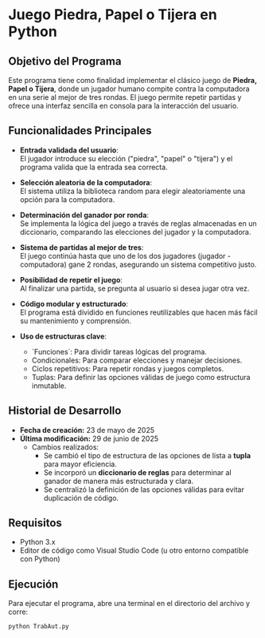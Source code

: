# Juego Piedra, Papel o Tijera en Python

## Objetivo del Programa

Este programa tiene como finalidad implementar el clásico juego de **Piedra, Papel o Tijera**, donde un jugador humano compite contra la computadora en una serie al mejor de tres rondas. 
El juego permite repetir partidas y ofrece una interfaz sencilla en consola para la interacción del usuario.

## Funcionalidades Principales

- **Entrada validada del usuario**:  
  El jugador introduce su elección ("piedra", "papel" o "tijera") y el programa valida que la entrada sea correcta.

- **Selección aleatoria de la computadora**:  
  El sistema utiliza la biblioteca random para elegir aleatoriamente una opción para la computadora.

- **Determinación del ganador por ronda**:  
  Se implementa la lógica del juego a través de reglas almacenadas en un diccionario, comparando las elecciones del jugador y la computadora.

- **Sistema de partidas al mejor de tres**:  
  El juego continúa hasta que uno de los dos jugadores (jugador - computadora) gane 2 rondas, asegurando un sistema competitivo justo.

- **Posibilidad de repetir el juego**:  
  Al finalizar una partida, se pregunta al usuario si desea jugar otra vez.

- **Código modular y estructurado**:  
  El programa está dividido en funciones reutilizables que hacen más fácil su mantenimiento y comprensión.

- **Uso de estructuras clave**:
  - ´Funciones´: Para dividir tareas lógicas del programa.
  - Condicionales: Para comparar elecciones y manejar decisiones.
  - Ciclos repetitivos: Para repetir rondas y juegos completos.
  - Tuplas: Para definir las opciones válidas de juego como estructura inmutable.

## Historial de Desarrollo

- **Fecha de creación:** 23 de mayo de 2025  
- **Última modificación:** 29 de junio de 2025  
  - Cambios realizados:
    - Se cambió el tipo de estructura de las opciones de lista a **tupla** para mayor eficiencia.
    - Se incorporó un **diccionario de reglas** para determinar al ganador de manera más estructurada y clara.
    - Se centralizó la definición de las opciones válidas para evitar duplicación de código.

## Requisitos

- Python 3.x
- Editor de código como Visual Studio Code (u otro entorno compatible con Python)

## Ejecución

Para ejecutar el programa, abre una terminal en el directorio del archivo y corre:

```bash
python TrabAut.py
